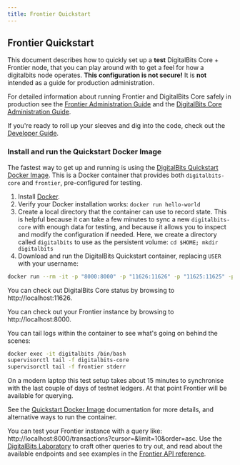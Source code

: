```yaml
---
title: Frontier Quickstart
---
```


## Frontier Quickstart
This document describes how to quickly set up a **test** DigitalBits Core + Frontier node, that you can play around with to get a feel for how a digitalbits node operates. **This configuration is not secure!** It is **not** intended as a guide for production administration.

For detailed information about running Frontier and DigitalBits Core safely in production see the [Frontier Administration Guide](https://github.com/xdbfoundation/go/blob/master/services/frontier/internal/docs/admin.md) and the [DigitalBits Core Administration Guide](https://github.com/xdbfoundation/DigitalBits/blob/master/docs/software/admin.md).

If you're ready to roll up your sleeves and dig into the code, check out the [Developer Guide](https://github.com/xdbfoundation/go/blob/master/services/frontier/internal/docs/developing.md).

### Install and run the Quickstart Docker Image
The fastest way to get up and running is using the [DigitalBits Quickstart Docker Image](https://github.com/digitalbits/docker-digitalbits-core-frontier). This is a Docker container that provides both `digitalbits-core` and `frontier`, pre-configured for testing.

1. Install [Docker](https://www.docker.com/get-started).
2. Verify your Docker installation works: `docker run hello-world`
3. Create a local directory that the container can use to record state. This is helpful because it can take a few minutes to sync a new `digitalbits-core` with enough data for testing, and because it allows you to inspect and modify the configuration if needed. Here, we create a directory called `digitalbits` to use as the persistent volume:
`cd $HOME; mkdir digitalbits`
4. Download and run the DigitalBits Quickstart container, replacing `USER` with your username:

```bash
docker run --rm -it -p "8000:8000" -p "11626:11626" -p "11625:11625" -p"8002:5432" -v $HOME/digitalbits:/opt/digitalbits --name digitalbits digitalbits/quickstart --testnet
```

You can check out DigitalBits Core status by browsing to http://localhost:11626.

You can check out your Frontier instance by browsing to http://localhost:8000.

You can tail logs within the container to see what's going on behind the scenes:
```bash
docker exec -it digitalbits /bin/bash
supervisorctl tail -f digitalbits-core
supervisorctl tail -f frontier stderr
```

On a modern laptop this test setup takes about 15 minutes to synchronise with the last couple of days of testnet ledgers. At that point Frontier will be available for querying. 

See the [Quickstart Docker Image](https://github.com/digitalbits/docker-digitalbits-core-frontier) documentation for more details, and alternative ways to run the container. 

You can test your Frontier instance with a query like: http://localhost:8000/transactions?cursor=&limit=10&order=asc. Use the [DigitalBits Laboratory](https://laboratory.livenet.digitalbits.io) to craft other queries to try out,
and read about the available endpoints and see examples in the [Frontier API reference](https://github.com/xdbfoundation/go/blob/master/services/frontier/internal/docs/readme.md).

